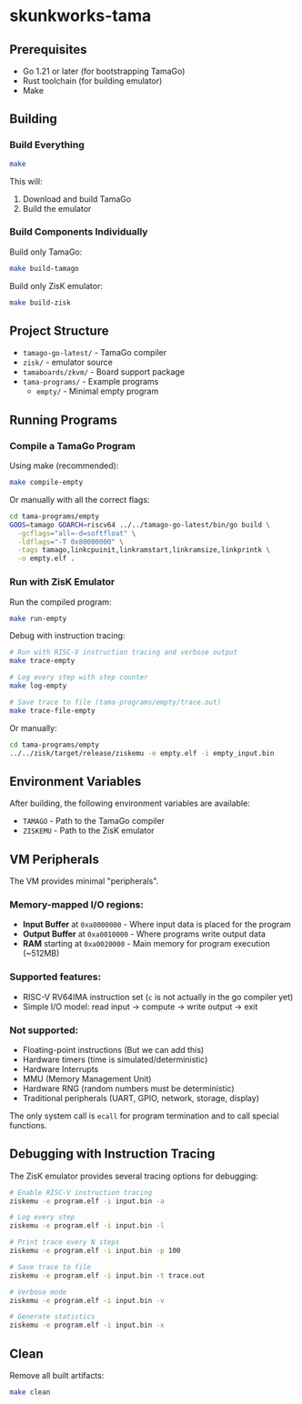 # skunkworks-tama

## Prerequisites

- Go 1.21 or later (for bootstrapping TamaGo)
- Rust toolchain (for building emulator)
- Make

## Building

### Build Everything
```bash
make
```

This will:
1. Download and build TamaGo
2. Build the emulator

### Build Components Individually

Build only TamaGo:
```bash
make build-tamago
```

Build only ZisK emulator:
```bash
make build-zisk
```

## Project Structure

- `tamago-go-latest/` - TamaGo compiler
- `zisk/` - emulator source
- `tamaboards/zkvm/` - Board support package
- `tama-programs/` - Example programs
  - `empty/` - Minimal empty program

## Running Programs

### Compile a TamaGo Program

Using make (recommended):
```bash
make compile-empty
```

Or manually with all the correct flags:
```bash
cd tama-programs/empty
GOOS=tamago GOARCH=riscv64 ../../tamago-go-latest/bin/go build \
  -gcflags="all=-d=softfloat" \
  -ldflags="-T 0x80000000" \
  -tags tamago,linkcpuinit,linkramstart,linkramsize,linkprintk \
  -o empty.elf .
```

### Run with ZisK Emulator

Run the compiled program:
```bash
make run-empty
```

Debug with instruction tracing:
```bash
# Run with RISC-V instruction tracing and verbose output
make trace-empty

# Log every step with step counter
make log-empty

# Save trace to file (tama-programs/empty/trace.out)
make trace-file-empty
```

Or manually:
```bash
cd tama-programs/empty
../../zisk/target/release/ziskemu -e empty.elf -i empty_input.bin
```

## Environment Variables

After building, the following environment variables are available:
- `TAMAGO` - Path to the TamaGo compiler
- `ZISKEMU` - Path to the ZisK emulator

## VM Peripherals

The VM provides minimal "peripherals".

### Memory-mapped I/O regions:
- **Input Buffer** at `0xa0000000` - Where input data is placed for the program
- **Output Buffer** at `0xa0010000` - Where programs write output data  
- **RAM** starting at `0xa0020000` - Main memory for program execution (~512MB)

### Supported features:
- RISC-V RV64IMA instruction set (`c` is not actually in the go compiler yet)
- Simple I/O model: read input → compute → write output → exit

### Not supported:
- Floating-point instructions (But we can add this)
- Hardware timers (time is simulated/deterministic)
- Hardware Interrupts
- MMU (Memory Management Unit)
- Hardware RNG (random numbers must be deterministic)
- Traditional peripherals (UART, GPIO, network, storage, display)

The only system call is `ecall` for program termination and to call special functions.

## Debugging with Instruction Tracing

The ZisK emulator provides several tracing options for debugging:

```bash
# Enable RISC-V instruction tracing
ziskemu -e program.elf -i input.bin -a

# Log every step
ziskemu -e program.elf -i input.bin -l

# Print trace every N steps
ziskemu -e program.elf -i input.bin -p 100

# Save trace to file
ziskemu -e program.elf -i input.bin -t trace.out

# Verbose mode
ziskemu -e program.elf -i input.bin -v

# Generate statistics
ziskemu -e program.elf -i input.bin -x
```

## Clean

Remove all built artifacts:
```bash
make clean
```